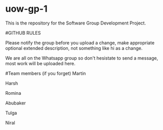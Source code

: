 # uow-gp-1

This is the repository for the Software Group Development Project.

#GITHUB RULES

Please notify the group before you upload a change, make appropriate optional extended description, not something like hi as a change.

We are all on the Whatsapp group so don't hesistate to send a message, most work will be uploaded here.

#Team members (if you forget)
Martin

Harsh

Romina

Abubaker

Tulga

Niral

